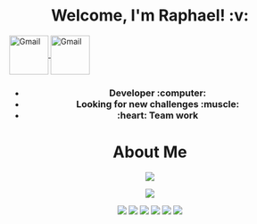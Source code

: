 <h1 align='center'>
  Welcome, I'm Raphael!  :v:
</h1>


<a target="_blank" href="https:www.linkedin.com/in/raphael-passos-de-magalhães">
   <img align="center" alt="Gmail" width="70px" src="https://img.shields.io/badge/linkedin-%230077B5.svg?&style=for-the-badge&logo=linkedin&logoColor=white&link=https:www.linkedin.com/in/raphael-passos-de-magalhães" />
</a>
<a target="_blank" href="mailto:raphaelpassosmagalhaes@gmail.com">
   <img align="center" alt="Gmail" width="70px" src="https://img.shields.io/badge/Gmail-D14836?style=for-the-badge&logo=gmail&logoColor=white&email=raphaelpassosmagalhaes@gmail.com" />
</a>
  

<h3 align='center'>
  <ul>
    <li>Developer :computer:</li>
    <li>Looking for new challenges :muscle:</li>
    <li>:heart: Team work</li>
  </ul>
</h3>

<h1 align='center'>
  About Me
</h1>

<p align='center'>
  
   <img src= "https://github-readme-stats.vercel.app/api?username=raphaelpassos&show_icons=true&theme=merko" />

</p>

<p align='center'>
  
   <img src= "https://github-readme-stats.vercel.app/api/top-langs/?username=raphaelpassos&theme=dracula" />
  
</p>

<p align='center'>
  <img src="https://img.shields.io/badge/Ruby_on_Rails-CC0000?style=for-the-badge&logo=ruby-on-rails&logoColor=white" />
  <img src="https://img.shields.io/badge/PostgreSQL-316192?style=for-the-badge&logo=postgresql&logoColor=white" />
  <img src="https://img.shields.io/badge/HTML5-E34F26?style=for-the-badge&logo=html5&logoColor=white" />
  <img src="https://img.shields.io/badge/Node.js-339933?style=for-the-badge&logo=nodedotjs&logoColor=white" />
  <img src="https://img.shields.io/badge/JavaScript-323330?style=for-the-badge&logo=javascript&logoColor=F7DF1E" />
  <img src="https://img.shields.io/badge/TypeScript-007ACC?style=for-the-badge&logo=typescript&logoColor=white" />
</p>
